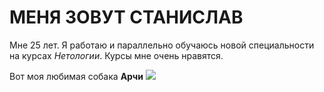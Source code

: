 # МЕНЯ ЗОВУТ **СТАНИСЛАВ**

Мне 25 лет. Я работаю и параллельно обучаюсь новой специальности на курсах _Нетологии_. Курсы мне очень нравятся.

Вот моя любимая собака **Арчи**
![][def]

[def]: /img/Arche.jpg
